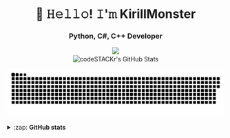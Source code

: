 <h1 align="center">👋 𝙷𝚎𝚕𝚕𝚘! 𝙸'𝚖 KirillMonster</h1>

<h3 align="center">Python, C#, C++ Developer</h3>
<p align="center">
 <!--<a href="https://www.youtube.com/channel/UCNrRkCTcOGKAvg45I-hX-3g"><img src="https://img.shields.io/badge/-YouTube-red?style=flat&logo=YouTube&logoColor=white"/></a><!-->
 <a href="https://tlgg.ru/Kirill_Monster"><img src="https://img.shields.io/badge/-Telegram-blue?style=flat&logo=Telegram&logoColor=white" /></a>
 <br>
 <img alt="codeSTACKr's GitHub Stats" src="https://komarev.com/ghpvc/?username=your-github-KirillMonster&color=green" />
</p>

<p align="center">
<img width="600" src="assets/github-snake.svg" alt="snake"/>
</p>

<details>
  <summary>:zap: <b>GitHub stats</b></summary>
  <p>
   <img align="middle"  alt="codeSTACKr's GitHub Stats" src="https://github-readme-stats.vercel.app/api?username=KirillMonster&show_icons=true&theme=dark" />
   <img align="middle" alt="codeSTACKr's GitHub Stats" src="https://github-readme-stats.vercel.app/api/top-langs/?username=KirillMonster&layout=compact&theme=dark" />  
   <br>
   <img align="middle" src="https://metrics.lecoq.io/KirillMonster" />
  </p>
</details>
